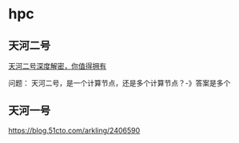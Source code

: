 # hpc 


## 天河二号

[天河二号深度解密，你值得拥有](https://cloud.tencent.com/developer/article/1523140)

问题： 天河二号，是一个计算节点，还是多个计算节点？-》答案是多个

## 天河一号

https://blog.51cto.com/arkling/2406590